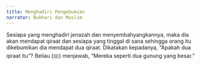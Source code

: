 ```yaml
---
title: Menghadiri Pengebumian
narrator: Bukhari dan Muslim
---
```


Sesiapa yang menghadiri jenazah dan menyembahyangkannya, maka dia akan mendapat qiraat dan sesiapa yang tinggal di sana sehingga orang itu dikebumikan dia mendapat dua qiraat. Dikatakan kepadanya, “Apakah dua qiraat itu”? Beliau (ﷺ) menjawab, “Mereka seperti dua gunung yang besar.”
